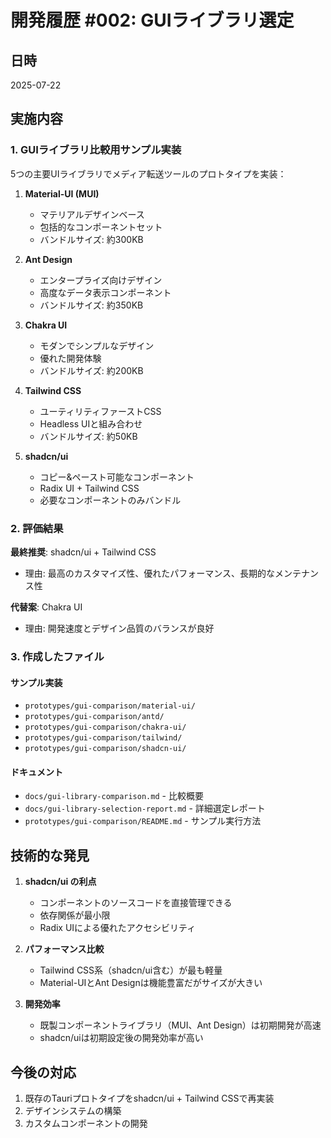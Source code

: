# 開発履歴 #002: GUIライブラリ選定

## 日時
2025-07-22

## 実施内容

### 1. GUIライブラリ比較用サンプル実装
5つの主要UIライブラリでメディア転送ツールのプロトタイプを実装：

1. **Material-UI (MUI)**
   - マテリアルデザインベース
   - 包括的なコンポーネントセット
   - バンドルサイズ: 約300KB

2. **Ant Design**
   - エンタープライズ向けデザイン
   - 高度なデータ表示コンポーネント
   - バンドルサイズ: 約350KB

3. **Chakra UI**
   - モダンでシンプルなデザイン
   - 優れた開発体験
   - バンドルサイズ: 約200KB

4. **Tailwind CSS**
   - ユーティリティファーストCSS
   - Headless UIと組み合わせ
   - バンドルサイズ: 約50KB

5. **shadcn/ui**
   - コピー&ペースト可能なコンポーネント
   - Radix UI + Tailwind CSS
   - 必要なコンポーネントのみバンドル

### 2. 評価結果

**最終推奨**: shadcn/ui + Tailwind CSS
- 理由: 最高のカスタマイズ性、優れたパフォーマンス、長期的なメンテナンス性

**代替案**: Chakra UI
- 理由: 開発速度とデザイン品質のバランスが良好

### 3. 作成したファイル

#### サンプル実装
- `prototypes/gui-comparison/material-ui/`
- `prototypes/gui-comparison/antd/`
- `prototypes/gui-comparison/chakra-ui/`
- `prototypes/gui-comparison/tailwind/`
- `prototypes/gui-comparison/shadcn-ui/`

#### ドキュメント
- `docs/gui-library-comparison.md` - 比較概要
- `docs/gui-library-selection-report.md` - 詳細選定レポート
- `prototypes/gui-comparison/README.md` - サンプル実行方法

## 技術的な発見

1. **shadcn/ui の利点**
   - コンポーネントのソースコードを直接管理できる
   - 依存関係が最小限
   - Radix UIによる優れたアクセシビリティ

2. **パフォーマンス比較**
   - Tailwind CSS系（shadcn/ui含む）が最も軽量
   - Material-UIとAnt Designは機能豊富だがサイズが大きい

3. **開発効率**
   - 既製コンポーネントライブラリ（MUI、Ant Design）は初期開発が高速
   - shadcn/uiは初期設定後の開発効率が高い

## 今後の対応

1. 既存のTauriプロトタイプをshadcn/ui + Tailwind CSSで再実装
2. デザインシステムの構築
3. カスタムコンポーネントの開発